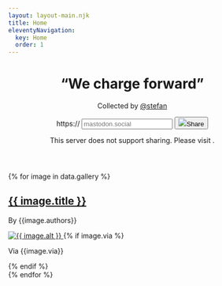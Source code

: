 ```yaml
---
layout: layout-main.njk
title: Home
eleventyNavigation:
  key: Home
  order: 1
---
```


<header class="text-center my-5 pb-5 border-bottom">
  <h1 class="text-body mb-1">“We charge forward”</h1>
  <p>Collected by <a class="link-secondary" href="https://stefanbohacek.online/@stefan">@stefan</a>
  <form class="fsb-prompt mx-auto">
    <div class="fsb-input-group mb-3">
      <span class="fsb-input-group-text">https://</span>
      <input required
        type="text"
        name="fediverse-domain"
        placeholder="mastodon.social"
        class="fsb-input fsb-domain"
        aria-label="Server domain">
      <button class="fsb-button"
        type="submit"><img src="https://fediverse-share-button.stefanbohacek.dev/fediverse-share-button/icons/mastodon.svg"
          class="fsb-icon"></span>Share</button>
    </div>
    <p class="fsb-support-note fsb-d-none">This server does not support sharing. Please visit <a
        class="fsb-support-note-link"
        target="_blank"
        href=""></a>.</p>
  </form>
  <link rel="stylesheet" href="https://fediverse-share-button.stefanbohacek.dev/fediverse-share-button/styles.min.css">
  <script src="https://fediverse-share-button.stefanbohacek.dev/fediverse-share-button/script.min.js" defer class="fsb-script"></script>
</header>


<div id="gallery" class="row pt-4 text-center">
  {% for image in data.gallery %}
  <div class="col-12 mb-5">
    <h2 id="{{ image.id }}">
      <a class="link-secondary" href="#{{ image.id }}">{{ image.title }}</a>
    </h2>
    <p class="fst-italic ">By {{image.authors}}</p>
    <!-- <p>{{ image.date }}</p> -->
    <a class="link-secondary" href="/assets/gallery/{{ image.image }}">
      <img class="my-5" src="/assets/gallery/{{ image.image }}" alt="{{ image.alt }}" title="{{ image.title }}" >
    </a>
    {% if image.via %}
    <p class="fst-italic">Via {{image.via}}</p>
    {% endif %}
  </div>
  {% endfor %}
</div>
